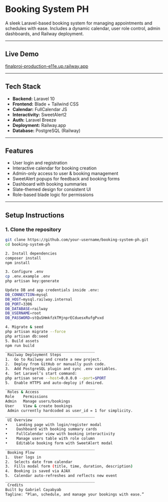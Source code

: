 #   Booking System PH

A sleek Laravel-based booking system for managing appointments and schedules with ease. Includes a dynamic calendar, user role control, admin dashboards, and Railway deployment.

---

##   Live Demo

  [finalproj-production-e11e.up.railway.app](https://finalproj-production-e11e.up.railway.app)

---

##   Tech Stack

- **Backend:** Laravel 10
- **Frontend:** Blade + Tailwind CSS
- **Calendar:** FullCalendar JS
- **Interactivity:** SweetAlert2
- **Auth:** Laravel Breeze
- **Deployment:** Railway.app
- **Database:** PostgreSQL (Railway)

---

##   Features

-   User login and registration
-   Interactive calendar for booking creation
-   Admin-only access to user & booking management
-   SweetAlert popups for feedback and booking forms
-   Dashboard with booking summaries
-   Slate-themed design for consistent UI
-   Role-based blade logic for permissions

---

##   Setup Instructions

### 1. Clone the repository

```bash
git clone https://github.com/your-username/booking-system-ph.git
cd booking-system-ph

2. Install dependencies
composer install
npm install

3. Configure .env
cp .env.example .env
php artisan key:generate

Update DB and app credentials inside .env:
DB_CONNECTION=mysql
DB_HOST=mysql.railway.internal
DB_PORT=3306
DB_DATABASE=railway
DB_USERNAME=root
DB_PASSWORD=stQuSHmkfzkTMjnprECduesxRufgPvxd

4. Migrate & seed
php artisan migrate --force
php artisan db:seed
5. Build assets
npm run build
________________________________________
 Railway Deployment Steps
1.	Go to Railway and create a new project.
2.	Deploy from GitHub or manually push code.
3.	Add PostgreSQL plugin and sync .env variables.
4.	Set Laravel’s start command:
php artisan serve --host=0.0.0.0 --port=$PORT
5.	Enable HTTPS and auto-deploy if desired.
________________________________________
 Roles & Access
Role	Permissions
Admin	Manage users/bookings
User	View & create bookings
 Admin currently hardcoded as user_id = 1 for simplicity.
________________________________________
 UI Overview
•	 Landing page with login/register modal
•	 Dashboard with booking summary cards
•	 FullCalendar view with booking interactivity
•	 Manage users table with role column
•	 Editable booking form with SweetAlert modal
________________________________________
 Booking Flow
1.	User logs in
2.	Selects date from calendar
3.	Fills modal form (title, time, duration, description)
4.	Booking is saved via AJAX
5.	Calendar auto-refreshes and reflects new event
________________________________________
 Credits
Built by Gabriel Cayabyab
Tagline: “Plan, schedule, and manage your bookings with ease.”


